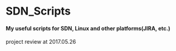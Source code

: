 # SDN_Scripts

#### My useful scripts for SDN, Linux and other platforms(JIRA, etc.)

project review at 2017.05.26
